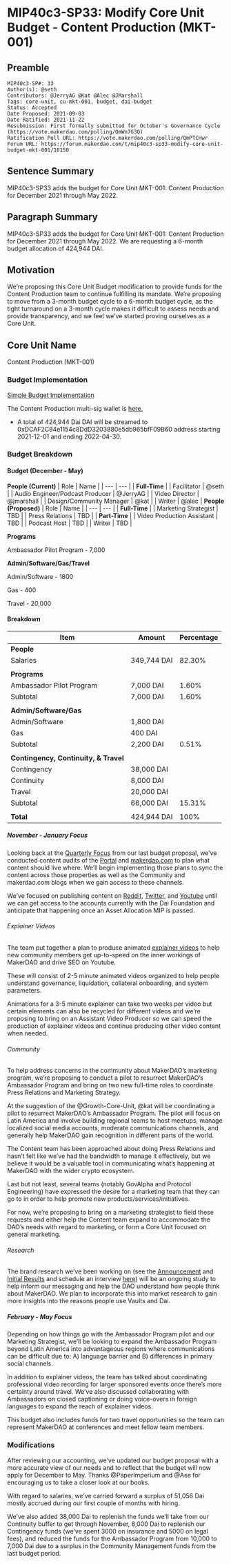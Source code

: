 # MIP40c3-SP33: Modify Core Unit Budget - Content Production (MKT-001)

## Preamble

```
MIP40c3-SP#: 33
Author(s): @seth
Contributors: @JerryAG @Kat @Alec @JMarshall
Tags: core-unit, cu-mkt-001, budget, dai-budget
Status: Accepted
Date Proposed: 2021-09-03
Date Ratified: 2021-11-22
Resubmission: First formally submitted for October's Governance Cycle (https://vote.makerdao.com/polling/QmWn7G3Q)
Ratification Poll URL: https://vote.makerdao.com/polling/QmPTCHwr
Forum URL: https://forum.makerdao.com/t/mip40c3-sp33-modify-core-unit-budget-mkt-001/10150
```

## Sentence Summary

MIP40c3-SP33 adds the budget for Core Unit MKT-001: Content Production for December 2021 through May 2022.

## Paragraph Summary

MIP40c3-SP33 adds the budget for Core Unit MKT-001: Content Production for December 2021 through May 2022. We are requesting a 6-month budget allocation of 424,944 DAI.

## Motivation

We’re proposing this Core Unit Budget modification to provide funds for the Content Production team to continue fulfilling its mandate. We’re proposing to move from a 3-month budget cycle to a 6-month budget cycle, as the tight turnaround on a 3-month cycle makes it difficult to assess needs and provide transparency, and we feel we’ve started proving ourselves as a Core Unit.

## Core Unit Name

Content Production (MKT-001)

### Budget Implementation

[Simple Budget Implementation](https://mips.makerdao.com/mips/details/MIP40#simple-budget-implementations)

The Content Production multi-sig wallet is [here.](https://forum.makerdao.com/t/adding-content-production-multisig/8428)

* A total of 424,944 Dai DAI will be streamed to 0xDCAF2C84e1154c8DdD3203880e5db965bfF09B60 address starting 2021-12-01 and ending 2022-04-30.

### Budget Breakdown

#### Budget (December - May)

**People (Current)**
| Role | Name |
| --- | --- |
| **Full-Time** |
| Facilitator | @seth |
| Audio Engineer/Podcast Producer | @JerryAG |
| Video Director | @jmarshall |
| Design/Community Manager | @kat |
| Writer | @alec |
**People (Proposed)**
| Role | Name |
| --- | --- |
| **Full-Time** |
| Marketing Strategist | TBD |
| Press Relations | TBD |
| **Part-Time** |
| Video Production Assistant | TBD |
| Podcast Host | TBD |
| Writer | TBD |

**Programs**

Ambassador Pilot Program - 7,000

**Admin/Software/Gas/Travel**

Admin/Software - 1800

Gas - 400

Travel - 20,000

#### Breakdown

| Item | Amount | Percentage |
| --- | --- | --- |
| **People** |||
|Salaries | 349,744 DAI | 82.30% |
|||
|**Programs**|||
| Ambassador Pilot Program | 7,000 DAI | 1.60% |
| Subtotal | 7,000 DAI | 1.60% |
|||
|**Admin/Software/Gas**|||
| Admin/Software | 1,800 DAI |
| Gas | 400 DAI |
| Subtotal | 2,200 DAI | 0.51% |
|||
|**Contingency, Continuity, & Travel** |
| Contingency | 38,000 DAI |
| Continuity | 8,000 DAI |
| Travel | 20,000 DAI |
| Subtotal | 66,000 DAI | 15.31% |
|||
|**Total**| 424,944 DAI | 100% |

##### November - January Focus

Looking back at the [Quarterly Focus](https://github.com/makerdao/mips/blob/master/MIP40/MIP40c3-Subproposals/MIP40c3-SP21.md#quarterly-focus) from our last budget proposal, we’ve conducted content audits of the [Portal](https://miro.com/app/board/o9J_l0vK27E=/) and [makerdao.com](https://miro.com/app/board/o9J_l0vLTC0=/) to plan what content should live where. We’ll begin implementing those plans to sync the content across those properties as well as the Community and makerdao.com blogs when we gain access to these channels.

We’ve focused on publishing content on [Reddit](https://www.reddit.com/r/MakerDAO/), [Twitter](https://twitter.com/MakerMegaphone), and [Youtube](https://www.youtube.com/c/MakerDAO/videos) until we can get access to the accounts currently with the Dai Foundation and anticipate that happening once an Asset Allocation MIP is passed.

###### Explainer Videos

The team put together a plan to produce animated [explainer videos](https://docs.google.com/document/d/191PU8wMkm3BB2pOkbJLgLu1xPA6dk4pCId-mArlB-1M/edit) to help new community members get up-to-speed on the inner workings of MakerDAO and drive SEO on Youtube.

These will consist of 2-5 minute animated videos organized to help people understand governance, liquidation, collateral onboarding, and system parameters.

Animations for a 3-5 minute explainer can take two weeks per video but certain elements can also be recycled for different videos and we’re proposing to bring on an Assistant Video Producer so we can speed the production of explainer videos and continue producing other video content when needed.

###### Community

To help address concerns in the community about MakerDAO’s marketing program, we’re proposing to conduct a pilot to resurrect MakerDAO’s Ambassador Program and bring on two new full-time roles to coordinate Press Relations and Marketing Strategy.

At the suggestion of the @Growth-Core-Unit, @kat will be coordinating a pilot to resurrect MakerDAO’s Ambassador Program. The pilot will focus on Latin America and involve building regional teams to host meetups, manage localized social media accounts, moderate communications channels, and generally help MakerDAO gain recognition in different parts of the world.

The Content team has been approached about doing Press Relations and hasn’t felt like we’ve had the bandwidth to manage it effectively, but we believe it would be a valuable tool in communicating what’s happening at MakerDAO with the wider crypto ecosystem.

Last but not least, several teams (notably GovAlpha and Protocol Engineering) have expressed the desire for a marketing team that they can go to in order to help promote new products/services/initiatives.

For now, we’re proposing to bring on a marketing strategist to field these requests and either help the Content team expand to accommodate the DAO’s needs with regard to marketing, or form a Core Unit focused on general marketing.

###### Research

The brand research we’ve been working on (see the [Announcement](https://forum.makerdao.com/t/participate-in-brand-research-support-marketing-efforts-for-makerdao/9341) and [Initial Results](https://forum.makerdao.com/t/informal-poll-brand-research-results-seeking-opinions-on-new-messaging/10020) and schedule an interview [here](http://calendly.com/humansofmaker)) will be an ongoing study to help inform our messaging and help the DAO understand how people think about MakerDAO. We plan to incorporate this into market research to gain more insights into the reasons people use Vaults and Dai.

##### February - May Focus

Depending on how things go with the Ambassador Program pilot and our Marketing Strategist, we’ll be looking to expand the Ambassador Program beyond Latin America into advantageous regions where communications can be difficult due to: A) language barrier and B) differences in primary social channels.

In addition to explainer videos, the team has talked about coordinating professional video recording for larger sponsored events once there’s more certainty around travel. We’ve also discussed collaborating with Ambassadors on closed captioning or doing voice-overs in foreign languages to expand the reach of explainer videos.

This budget also includes funds for two travel opportunities so the team can represent MakerDAO at conferences and meet fellow team members.

### Modifications

After reviewing our accounting, we’ve updated our budget proposal with a more accurate view of our needs and to reflect that the budget will now apply for December to May. Thanks @PaperImperium and @Aes for encouraging us to take a closer look at our books.

With regard to salaries, we’ve carried forward a surplus of 51,056 Dai mostly accrued during our first couple of months with hiring.

We’ve also added 38,000 Dai to replenish the funds we’ll take from our Continuity buffer to get through November, 8,000 Dai to replenish our Contingency funds (we’ve spent 3000 on insurance and 5000 on legal fees), and reduced the funds for the Ambassador Program from 10,000 to 7,000 Dai due to a surplus in the Community Management funds from the last budget period.
